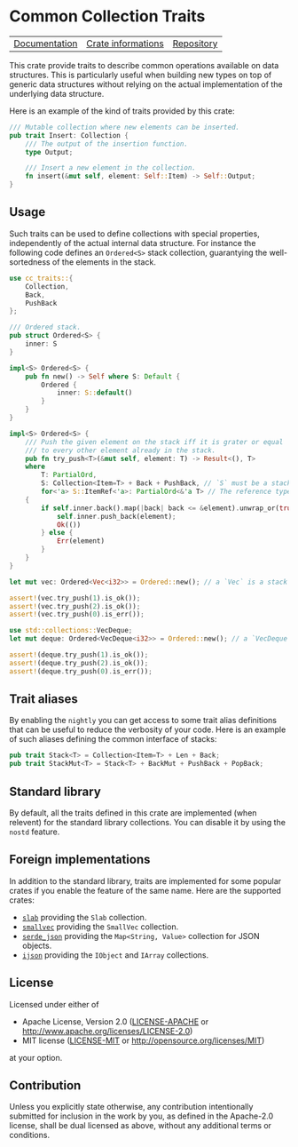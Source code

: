 # Common Collection Traits

<table><tr>
  <td><a href="https://docs.rs/cc-traits">Documentation</a></td>
  <td><a href="https://crates.io/crates/cc-traits">Crate informations</a></td>
  <td><a href="https://github.com/timothee-haudebourg/cc-traits">Repository</a></td>
</tr></table>

This crate provide traits to describe common operations available on data structures.
This is particularly useful when building new types on top of generic data structures without relying on the actual implementation of the underlying data structure.

Here is an example of the kind of traits provided by this crate:
```rust
/// Mutable collection where new elements can be inserted.
pub trait Insert: Collection {
    /// The output of the insertion function.
    type Output;

    /// Insert a new element in the collection.
    fn insert(&mut self, element: Self::Item) -> Self::Output;
}
```

## Usage

Such traits can be used to define collections with special properties,
independently of the actual internal data structure.
For instance the following code defines an `Ordered<S>` stack collection,
guarantying the well-sortedness of the elements in the stack.

```rust
use cc_traits::{
    Collection,
    Back,
    PushBack
};

/// Ordered stack.
pub struct Ordered<S> {
    inner: S
}

impl<S> Ordered<S> {
    pub fn new() -> Self where S: Default {
        Ordered {
            inner: S::default()
        }
    }
}

impl<S> Ordered<S> {
    /// Push the given element on the stack iff it is grater or equal
    /// to every other element already in the stack.
    pub fn try_push<T>(&mut self, element: T) -> Result<(), T>
    where
        T: PartialOrd,
        S: Collection<Item=T> + Back + PushBack, // `S` must be a stack providing `back` and `push_back`.
        for<'a> S::ItemRef<'a>: PartialOrd<&'a T> // The reference type must be comparable with other reference types.
    {
        if self.inner.back().map(|back| back <= &element).unwrap_or(true) {
            self.inner.push_back(element);
            Ok(())
        } else {
            Err(element)
        }
    }
}

let mut vec: Ordered<Vec<i32>> = Ordered::new(); // a `Vec` is a stack so it works.

assert!(vec.try_push(1).is_ok());
assert!(vec.try_push(2).is_ok());
assert!(vec.try_push(0).is_err());

use std::collections::VecDeque;
let mut deque: Ordered<VecDeque<i32>> = Ordered::new(); // a `VecDeque` is also a stack.

assert!(deque.try_push(1).is_ok());
assert!(deque.try_push(2).is_ok());
assert!(deque.try_push(0).is_err());
```

## Trait aliases

By enabling the `nightly` you can get access to
some trait alias definitions that can be useful to reduce the
verbosity of your code.
Here is an example of such aliases defining the common interface of stacks:
```rust
pub trait Stack<T> = Collection<Item=T> + Len + Back;
pub trait StackMut<T> = Stack<T> + BackMut + PushBack + PopBack;
```

## Standard library

By default, all the traits defined in this crate are implemented (when relevent)
for the standard library collections.
You can disable it by using the `nostd` feature.

## Foreign implementations

In addition to the standard library,
traits are implemented for
some popular crates if you enable the feature of the same name.
Here are the supported crates:

  - [`slab`](https://crates.io/crates/slab) providing the `Slab` collection.
  - [`smallvec`](https://crates.io/crates/smallvec) providing the `SmallVec` collection.
  - [`serde_json`](https://crates.io/crates/serde_json) providing the `Map<String, Value>` collection for JSON objects.
  - [`ijson`](https://crates.io/crates/ijson) providing the `IObject` and `IArray` collections.

## License

Licensed under either of

 * Apache License, Version 2.0 ([LICENSE-APACHE](LICENSE-APACHE) or http://www.apache.org/licenses/LICENSE-2.0)
 * MIT license ([LICENSE-MIT](LICENSE-MIT) or http://opensource.org/licenses/MIT)

at your option.

## Contribution

Unless you explicitly state otherwise, any contribution intentionally submitted
for inclusion in the work by you, as defined in the Apache-2.0 license, shall be dual licensed as above, without any
additional terms or conditions.
